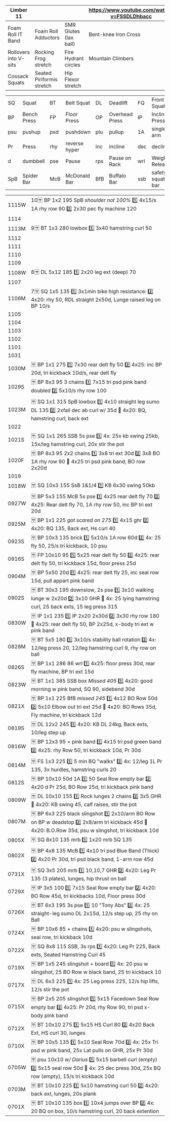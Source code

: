 | Limber 11             |                           |                       | https://www.youtube.com/watch?v=FSSDLDhbacc |
| --                    | --                        | --                    | --                                          |
| Foam Roll IT Band     | Foam Roll Adductors       | SMR Glutes (lax ball) | Bent-knee Iron Cross
| Rollovers into V-sits | Rocking Frog stretch      | Fire Hydrant circles  | Mountain Climbers
| Cossack Squats        | Seated Piriformis stretch | Hip Flexor stretch

<div class="nowrap">

|     |             |     |               |     |                |     |                  |     |            |
| --  | --          | --  | --            | --  | --             | --  | --               | --  | --         |
| SQ  | Squat       | BT  | Belt Squat    | DL  | Deadlift       | FQ  | Front Squat      |
| BP  | Bench Press | FP  | Floor Press   | OP  | Overhead Press | IP  | Incline Press    |
| psu | pushup      | psd | pushdown      | plu | pullup         | 1A  | single arm       | 1L  | single leg
| Pr  | Press       | rhy | reverse hyper | inc | incline        | dec | decline
| d   | dumbbell    | pse | Pause         | rps | Pause on Rack  | wrl | Weight Releaser  |
| SpB | Spider Bar  | McB | McDonald Bar  | BfB | Buffalo Bar    | ssb | safety squat bar | mrb | mars bar   |

|       |                                                                                                                                                                 |
| --    | --                                                                                                                                                              |
| 1115W | 10:sa: BP 1x2 195 SpB _shoulder not 100%_ :one: 4x15/s 1A rhy row 90 :two: 2x30 pec fly machine 120                                                                 |
| 1114  |
| 1113M | 9:sa: BT 1x3 280 lowbox :one: 3x40 hamstring curl 50                                                                                                            |
| 1112  |
| 1111  |
| 1110  |
| 1109  |
| 1108W | 8:sa: DL 5x12 185 :one: 2x20 leg ext (deep) 70                                                                                                                  |
| 1107  |
| 1106M | 7:sa: SQ 1x5 135 :one: 3x1min bike high resistance: :two: 4x20: rhy 50, RDL straight 2x50d, Lunge raised leg on BP 10/s                                         |
| 1105  |
| 1104  |
| 1103  |
| 1102  |
| 1101  |
| 1031  |
| 1030M | :sa: BP 1x1 275 :one: 7x30 rear delt fly 50 :two: 4x25: inc BP 20d, tri kickback 10d/s, rear delt fly                                                           |
| 1029S | :sa: BP 8x3 95 3 chains :one: 7x15 tri psd pink band doubled :two: 5x10/s rhy row 100                                                                           |
| 1023M | :sa: SQ 1x1 315 SpB lowbox :one: 4x10 straight leg sumo DL 135 :two: 2xfail dec ab curl w/ 35d :fu: 4x20: BQ, hamstring curl, back ext                          |
| 1022  |
| 1021S | :sa: SQ 1x1 265 SSB 5s pse :one: 4x: 25x kb swing 25kb, 15x/leg hamstring curl, 20x stir the pot                                                                |
| 1020F | :sa: BP 8x3 95 2x2 chains :one: 3x8 tri ext 30d :two: 3x8 BO 1A rhy row 90 :fu: 4x25 tri psd pink band, BO row 2x20d                                            |
| 1019  |
| 1018W | :sa: SQ 10x3 155 SsB 1&1/4 :one: KB 6x30 swing 50kb                                                                                                             |
| 0927W | :sa: BP 5x3 155 McB 5s pse :one: 4x25 rear delt fly 70 :two: 4x25: Rear delt fly 70, 1A rhy row 50, inc BP tri ext 20d                                          |
| 0925M | :sa: BP 1x1 225 _got scared on 275_ :one: 4x15 ghr :two: 4x20: BQ 135, Back ext, Hs curl 40                                                                        |
| 0923S | :sa: BP 10x3 135 brick :one: 5x10/s 1A row 60d :two: 4x: 25 fly 50, 25/s tri kickback, 10 psu                                                                   |
| 0916S | :sa: FP 10x10 95 :one: 5x25 rear delt fly 50 :two: 4x25: rear delt fly 50, tri kickback 15d, floor press 25d                                                    |
| 0904M | :sa: BP 5x50 20d :one: 4x25: rear delt fly 25, inc seal row 15d, pull appart pink band                                                                          |
| 0902S | :sa: BT 30x3 195 downslow, 2s pse :one: 3x10 walking lunge w 2x20d :two: 3x10 GHR :fu: 4x: 25 lying hamstring curl, 25 back exts, 15 leg press 315              |
| 0830W | :sa: IP 1x1 235 :one: IP 2x20 2x30d :two: 3x30 rhy row 180 :fu: 4x25: rear delt fly 50, BP 2x25d, x-body tri ext w pink band                                    |
| 0828M | :sa: BT 5x5 180 :one: 3x10/s stability ball rotation :two: 4x: 12/leg press 20, 12/leg hamstring curl 9, rhy row on ball                                        |
| 0826S | :sa: BP 1x1 286 86 wrl :one: 4x25: floor press 30d, rear fly machine, BP tri ext 15d                                                                            |
| 0823W | :sa: BT 1x1 385 SSB box _Missed 405_ :one: 4x20: good morning w pink band, SQ 90, sidebend 30d                                                                  |
| 0821X | :sa: BP 1x1 225 BfB _missed 245_ :one: 4x12 BO Row 50d :two: 5x10 Elbow out tri ext 25d :fu: 4x20: BO Rows 35d, Fly machine, tri kickback 12d                   |
| 0819S | :sa: DL 12x2 245 :one: 4x20: KB DL 24kg, Back exts, 10/leg step up                                                                                              |
| 0816W | :sa: BP 12x3 95 + pink band :one: 4x15 tri psd green band :two: 4x25: rhy Row 50, tri kickback 10d, Pr 30d                                                      |
| 0814M | :sa: FS 1x3 225 :one: 5 min BQ "walks" :two: 4x: 12/leg 1L Pr 135, 3x hurdles, hamstring curls 20                                                               |
| 0812S | :sa: BP 10x10 50d 1A :one: 50 Seal Row empty bar :two: 4x20 d Pr 25d, BO Row 25d, tri kickback pink band                                                        |
| 0809W | :sa: DL 10x10 155 :one: Rock lunges 2 chains :two: 3x5 GHR :fu: 4x20: KB swing 45, calf raises, stir the pot                                                    |
| 0807M | :sa: BP 6x3 225 black slingshot :one: 2x10/arm BO Row on BP w deadstop :two: 2x8/arm tri kickback 45d :fu: 4x20: B.O.Row 35d, psu w slingshot, tri kickback 10d |
| 0805X | :sa: SQ 8x10 135 mrb :one: 1x20 mrb SQ 135                                                                                                                      |
| 0802X | :sa: BP 4x8 135 McB :one: 4x10 tri psd Blue Band (Thick) :two: 4x20 Pr 30d, tri psd black band, 1-arm row 45d                                                   |
| 0731X | :sa: SQ 3x5 205 mrb :one: 10,10,7 GHR :two: 4x20: Leg Pr 135 (3 plates), lunges, hip thrust on ball                                                             |
| 0729X | :sa: IP 3x5 100 :one: 7x15 Seal Row empty bar :two: 4x20: BO Row 45d, tri kickbacks 10d, Floor press 30d                                                        |
| 0726X | :sa: BT 6x3 195 3s pse :one: 10 "Tony Abs" :two: 4x: 25 straight-leg sumo DL 2x15d, 12/s step up, 25 rhy on Ball                                                |
| 0724X | :sa: BP 10x6 85 + chains :one: 4x20: psu w slingshots, seal row, tri kickback 10d                                                                               |
| 0722X | :sa: SQ 8x8 115 SSB, 3s rps :one: 4x20: Leg Pr 225, Back exts, Seated Hamstring Curl 45                                                                         |
| 0719X | :sa: BP 1x5 245 slingshot + board :one: 4x: 20 psu w slingshot, 25 BO Row w black band, 25 tri kickback 10                                                      |
| 0717X | :sa: DL 6x3 225 :one: 4x: 25 Leg press 225, 12/s hip lifts, 12/s stir the pot                                                                                   |
| 0715X | :sa: BP 2x5 205 slingshot :one: 5x15 Facedown Seal Row empty bar :two: 4x25: Pr 20d, rhy Row 90, tri psd x-body pink band                                       |
| 0712X | :sa: BT 10x10 275 :one: 5x15 HS Curl 80 :two: 4x20 Back Ext, HS curl 30, lunges                                                                                 |
| 0710X | :sa: BP 10x5 135 :one: 5x10 Seal Row 70d :two: 4x: 25x Tri psd w pink band, 25x Lat pulls on GHR, 25x Pr 30d                                                    |
| 0705W | :sa: psu 10x10 _w/ Darius_ :one: 5x15 barbell curl (empty) :two: 5x15 seal row 50d :fu: 4x: 25 dec press 30d, 25x BQ row (empty), 15/s tri kickback 10d         |
| 0703M | :sa: BT 10x10 225 :one: 5x10 hamstring curl 50 :two: 4x20: back ext, lunges, 20s plank                                                                          |
| 0701X | :sa: BT 10x10 135 box :one: 10x4 jumps over BP :two: 4x: 20 BQ on box, 10/s hamstring curl, 20 back extention                                                   |

</div>
